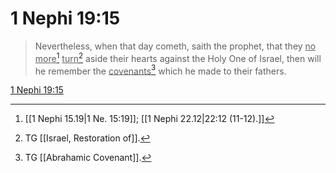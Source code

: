 # 1 Nephi 19:15

> Nevertheless, when that day cometh, saith the prophet, that they <u>no more</u>[^a] <u>turn</u>[^b] aside their hearts against the Holy One of Israel, then will he remember the <u>covenants</u>[^c] which he made to their fathers.

[1 Nephi 19:15](https://www.churchofjesuschrist.org/study/scriptures/bofm/1-ne/19?lang=eng&id=p15#p15)


[^a]: [[1 Nephi 15.19|1 Ne. 15:19]]; [[1 Nephi 22.12|22:12 (11-12).]]
[^b]: TG [[Israel, Restoration of]].
[^c]: TG [[Abrahamic Covenant]].
